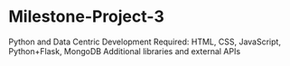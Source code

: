 # Milestone-Project-3
Python and Data Centric 
Development
Required: HTML, CSS, JavaScript, Python+Flask, MongoDB
Additional libraries and external APIs
